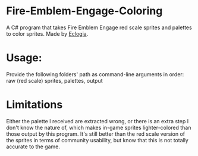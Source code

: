 # Fire-Emblem-Engage-Coloring
A C# program that takes Fire Emblem Engage red scale sprites and palettes to color sprites. Made by [Eclogia](https://www.reddit.com/user/eclogia).

# Usage:
Provide the following folders' path as command-line arguments in order: raw (red scale) sprites, palettes, output

# Limitations
Either the palette I received are extracted wrong, or there is an extra step I don't know the nature of, which makes in-game sprites lighter-colored than those output by this program. It's still better than the red scale version of the sprites in terms of community usability, but know that this is not totally accurate to the game.